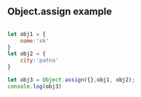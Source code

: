 ## Object.assign example

```js

let obj1 = {
    name:'sk'
}
let obj2 = {
    city:'patna'
}

let obj3 = Object.assign({},obj1, obj2);
console.log(obj3)


````
